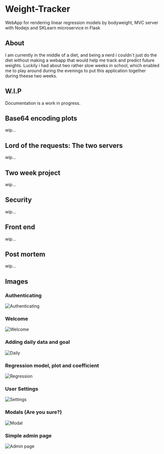 # Weight-Tracker
WebApp for rendering linear regression models by bodyweight, MVC server with Nodejs and SKLearn microservice in Flask

## About
I am currently in the middle of a diet, and being a nerd i couldn´t just do the diet without making a webapp that would help me track and predict future weights. Luckily i had about two rather slow weeks in school, which enabled me to play around during the evenings to put this application together during theese two weeks.

## W.I.P
Documentation is a work in progress.

## Base64 encoding plots
wip...

## Lord of the requests: The two servers
wip...

## Two week project
wip...

## Security
wip...

## Front end
wip...

## Post mortem
wip...

## Images
### Authenticating
![Authenticating](https://i.imgur.com/l9271bu.png)

### Welcome
![Welcome](https://i.imgur.com/vvqWolX.png)

### Adding daily data and goal
![Daily](https://i.imgur.com/MfTgiXP.png)

### Regression model, plot and coefficient
![Regression](https://i.imgur.com/XTLLz5J.png)

### User Settings
![Settings](https://i.imgur.com/oQBw48f.png)

### Modals (Are you sure?)
![Modal](https://i.imgur.com/78I4Txr.png)

### Simple admin page
![Admin page](https://i.imgur.com/ogrMAKX.png)
